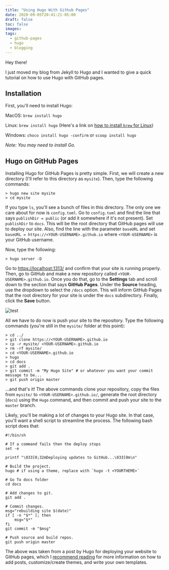 ```yaml
---
title: "Using Hugo With Github Pages"
date: 2020-09-05T20:41:21-05:00
draft: false
toc: false
images:
tags:
  - github-pages
  - hugo
  - blogging
---
```


Hey there!

I just moved my blog from Jekyll to Hugo and I wanted to give a quick tutorial on how to use Hugo with GitHub pages. 

## Installation

First, you'll need to install Hugo:

MacOS: `brew install hugo`

Linux: `brew install hugo` (Here's a link on [how to install `brew` for Linux](https://docs.brew.sh/Homebrew-on-Linux))

Windows: `choco install hugo -confirm` or `scoop install hugo`

*Note: You may need to install Go.*

## Hugo on GitHub Pages

Installing Hugo for GitHub Pages is pretty simple. First, we will create a new directory (I'll refer to this directory as `mysite`). Then, type the following commands:

```shell
> hugo new site mysite
> cd mysite
```

If you type `ls`, you'll see a bunch of files in this directory. The only one we care about for now is `config.toml`. Go to `config.toml` and find the line that says `publishDir = public` (or add it somewhere if it's not present). Set `publishDir` to `docs`. This will be the root directory that GitHub pages will use to deploy our site. Also, find the line with the parameter `baseURL` and set `baseURL = https://<YOUR-USERNAME>.github.io` where `<YOUR-USERNAME>` is your GitHub username.  

Now, type the following:

```shell
> hugo server -D
```

Go to [https://localhost:1313/](https://localhost:1313) and confirm that your site is running properly. Then, go to GitHub and make a new repository called `<YOUR-USERNAME>.github.io`. Once you do that, go to the **Settings** tab and scroll down to the section that says **GitHub Pages**. Under the **Source** heading, use the dropdown to select the `/docs` option. This will inform GitHub Pages that the root directory for your site is under the `docs` subdirectory. Finally, click the **Save** button.

![test](/github-pages.png)

All we have to do now is push your site to the repository. Type the following commands (you're still in the `mysite/` folder at this point):

```shell
> cd ../
> git clone https://<YOUR-USERNAME>.github.io
> cp -r mysite/ <YOUR-USERNAME>.github.io
> rm -rf mysite/
> cd <YOUR-USERNAME>.github.io
> hugo
> cd docs
> git add .
> git commit -m "My Hugo Site" # or whatever you want your commit message to be...
> git push origin master
```

...and that's it! The above commands clone your repository, copy the files from `mysite/` to `<YOUR-USERNAME>.github.io/`, generate the root directory (`docs`) using the `Hugo` command, and then commit and push your site to the `master` branch.

Likely, you'll be making a lot of changes to your Hugo site. In that case, you'll want a shell script to streamline the process. The following bash script does that:

```shell
#!/bin/sh

# If a command fails then the deploy stops
set -e

printf "\033[0;32mDeploying updates to GitHub...\033[0m\n"

# Build the project.
hugo # if using a theme, replace with `hugo -t <YOURTHEME>`

# Go To docs folder
cd docs

# Add changes to git.
git add .

# Commit changes.
msg="rebuilding site $(date)"
if [ -n "$*" ]; then
	msg="$*"
fi
git commit -m "$msg"

# Push source and build repos.
git push origin master
```

The above was taken from a post by Hugo for deploying your website to GitHub pages, which I [recommend reading](https://gohugo.io/hosting-and-deployment/hosting-on-github/) for more information on how to add posts, customize/create themes, and write your own templates.

